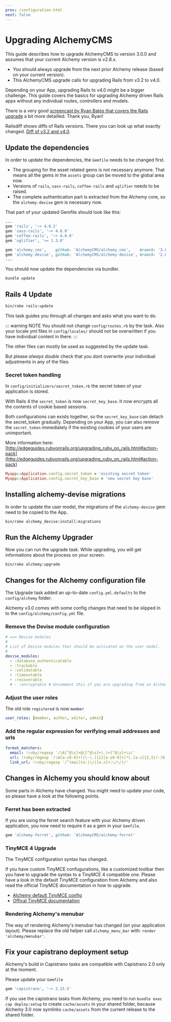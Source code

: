 ```yaml
---
prev: /configuration.html
next: false
---
```


# Upgrading AlchemyCMS

This guide describes how to upgrade AlchemyCMS to version 3.0.0 and assumes that your current Alchemy version is v2.8.x.

* You should always upgrade from the next prior Alchemy release (based on your current version).
* This AlchemyCMS upgrade calls for upgrading Rails from v3.2 to v4.0.

Depending on your App, upgrading Rails to v4.0 might be a bigger challenge. This guide covers the basics for upgrading Alchemy driven Rails apps without any individual routes, controllers and models.

There is a very good [screencast by Ryan Bates that covers the Rails upgrade](http://railscasts.com/episodes/415-upgrading-to-rails-4) a bit more detailled. Thank you, Ryan!

Railsdiff shows diffs of Rails versions. There you can look up what exactly changed. [Diff of v3.2 and v4.0](http://railsdiff.org/3.2.22.5/4.0.13).

## Update the dependencies

In order to update the dependencies, the `Gemfile` needs to be changed first.

* The grouping for the asset related gems is not necessary anymore. That means all the gems in the `assets` group can be moved to the global area now.
* Versions of `rails`, `sass-rails`, `coffee-rails` and `uglifier` needs to be raised.
* The complete authentication part is extracted from the Alchemy core, so the `alchemy-devise` gem is necessary now.

That part of your updated Gemfile should look like this:

~~~ ruby
...
gem 'rails', '~> 4.0.2'
gem 'sass-rails', '~> 4.0.0'
gem 'coffee-rails', '~> 4.0.0'
gem 'uglifier', '>= 1.3.0'

gem 'alchemy_cms',    github: 'AlchemyCMS/alchemy_cms',    branch: '3.0-stable'
gem 'alchemy-devise', github: 'AlchemyCMS/alchemy-devise', branch: '2.0-stable'
...
~~~

You should now update the dependencies via bundler.

~~~ bash
bundle update
~~~

## Rails 4 Update

~~~ bash
bin/rake rails:update
~~~

This task guides you through all changes and asks what you want to do.

::: warning NOTE
You should not change `config/routes.rb` by the task. Also your locale yml files in `config/locales/` should not be overwritten if you have individual content in there.
:::

The other files can mostly be used as suggested by the update task.

But please *always double* check that you dont overwrite your individual adjustments in any of the files.

### Secret token handling

In `config/initializers/secret_token.rb` the secret token of your application is stored.

With Rails 4 the `secret_token` is now `secret_key_base`. It now encrypts all the contents of cookie based sessions.

Both configurations can exists together, so the `secret_key_base` can detach the secret_token gradually.
Depending on your App, you can also remove the `secret_token` immediately if the existing cookies of your users are unimportant.

More information here: [http://edgeguides.rubyonrails.org/upgrading_ruby_on_rails.html#action-pack](http://edgeguides.rubyonrails.org/upgrading_ruby_on_rails.html#action-pack)

~~~ ruby
Myapp::Application.config.secret_token = 'existing secret token'
Myapp::Application.config.secret_key_base = 'new secret key base'
~~~

## Installing alchemy-devise migrations

In order to update the user model, the migrations of the `alchemy-devise` gem need to be copied to the App.

~~~ bash
bin/rake alchemy_devise:install:migrations
~~~

## Run the Alchemy Upgrader

Now you can run the upgrade task.
While upgrading, you will get informations about the process on your screen.

~~~ bash
bin/rake alchemy:upgrade
~~~

## Changes for the Alchemy configuration file

The Upgrade task added an up-to-date `config.yml.defaults` to the `config/alchemy` folder.

Alchemy v3.0 comes with some config changes that need to be slipped in to the `config/alchemy/config.yml` file.

### Remove the Devise module configuration

~~~ yaml
# === Devise modules
#
# List of Devise modules that should be activated on the user model.
#
devise_modules:
  - :database_authenticatable
  - :trackable
  - :validatable
  - :timeoutable
  - :recoverable
  # - :encryptable # Uncomment this if you are upgrading from an Alchemy version < 2.5.0
~~~

### Adjust the user roles

The old role `registered` is now `member`

~~~ yaml
user_roles: [member, author, editor, admin]
~~~

### Add the regular expression for verifying email addresses and urls

~~~ yaml
format_matchers:
  email: !ruby/regexp '/\A[^@\s]+@([^@\s]+\.)+[^@\s]+\z/'
  url: !ruby/regexp '/\A[a-z0-9]+([\-\.]{1}[a-z0-9]+)*\.[a-z]{2,5}(:[0-9]{1,5})?(\/.*)?\z/ix'
  link_url: !ruby/regexp '/^(mailto:|\/|[a-z]+:\/\/)/'
~~~

## Changes in Alchemy you should know about

Some parts in Alchemy have changed. You might need to update your code, so please have a look at the following points.

### Ferret has been extracted

If you are using the ferret search feature with your Alchemy driven application, you now need to require it as a gem in your `Gemfile`.

~~~ ruby
gem 'alchemy-ferret', github: 'AlchemyCMS/alchemy-ferret'
~~~

### TinyMCE 4 Upgrade

The TinyMCE configuration syntax has changed.

If you have custom TinyMCE confugurations, like a customized toolbar then you have to upgrade the syntax to a TinyMCE 4 compatible one.
Please have a look in the default TinyMCE configuration from Alchemy and also read the official TinyMCE documentation in how to upgrade.

* [Alchemy default TinyMCE config](https://github.com/AlchemyCMS/alchemy_cms/blob/master/lib/alchemy/tinymce.rb#8-L26)
* [Offical TinyMCE documentation](http://www.tinymce.com/wiki.php/Configuration)

### Rendering Alchemy's menubar

The way of rendering Alchemy's menubar has changed (on your application layout). Please replace the old helper call `alchemy_menu_bar` with: `render 'alchemy/menubar'`.

## Fix your capistrano deployment setup

Alchemy's build in Capistrano tasks are compatible with Capistrano 2.0 only at the moment.

Please update your `Gemfile`

~~~ ruby
gem 'capistrano', '~> 2.15.5'
~~~

If you use the capistrano tasks from Alchemy, you need to run `bundle exec cap deploy:setup` to create `cache/assets` in your shared folder, because Alchemy 3.0 now symlinks `cache/assets` from the current release to the shared folder.
